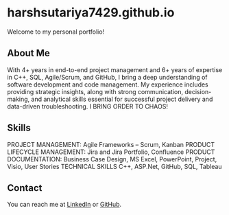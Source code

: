# harshsutariya7429.github.io

Welcome to my personal portfolio!

## About Me
With 4+ years in end-to-end project management and 6+ years of expertise in C++, SQL, Agile/Scrum, and GitHub, I
bring a deep understanding of software development and code management. My experience includes providing
strategic insights, along with strong communication, decision-making, and analytical skills essential for successful
project delivery and data-driven troubleshooting. I BRING ORDER TO CHAOS!

## Skills
PROJECT MANAGEMENT:
Agile Frameworks – Scrum, Kanban
PRODUCT LIFECYCLE MANAGEMENT:
Jira and Jira Portfolio, Confluence
PRODUCT DOCUMENTATION:
Business Case Design, MS Excel, PowerPoint, Project, Visio, User Stories
TECHNICAL SKILLS
C++, ASP.Net, GitHub, SQL, Tableau

## Contact
You can reach me at [LinkedIn](https://www.linkedin.com/in/harsh-sutariya-03a57b146/) or [GitHub](https://github.com/harshsutariya7429).
